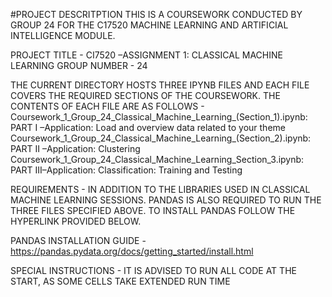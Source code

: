 #PROJECT DESCRITPTION
THIS IS A COURSEWORK CONDUCTED BY GROUP 24 FOR THE C17520 MACHINE
LEARNING AND ARTIFICIAL INTELLIGENCE MODULE.

PROJECT TITLE - CI7520 –ASSIGNMENT 1: CLASSICAL MACHINE LEARNING
GROUP NUMBER - 24


THE CURRENT DIRECTORY HOSTS THREE IPYNB FILES AND
EACH FILE COVERS THE REQUIRED SECTIONS OF THE COURSEWORK.
THE CONTENTS OF EACH FILE ARE AS FOLLOWS -
Coursework_1_Group_24_Classical_Machine_Learning_(Section_1).ipynb: PART I –Application: Load  and  overview  data  related  to  your  theme
Coursework_1_Group_24_Classical_Machine_Learning_(Section_2).ipynb: PART II –Application: Clustering
Coursework_1_Group_24_Classical_Machine_Learning_Section_3.ipynb: PART III–Application: Classification: Training and Testing

REQUIREMENTS - 
IN ADDITION TO THE LIBRARIES USED IN CLASSICAL MACHINE LEARNING SESSIONS. PANDAS IS ALSO REQUIRED
TO RUN THE THREE FILES SPECIFIED ABOVE. TO INSTALL PANDAS FOLLOW THE HYPERLINK PROVIDED BELOW.

PANDAS INSTALLATION GUIDE - https://pandas.pydata.org/docs/getting_started/install.html

SPECIAL INSTRUCTIONS -
IT IS ADVISED TO RUN ALL CODE AT THE START, AS SOME CELLS TAKE EXTENDED RUN TIME
 

